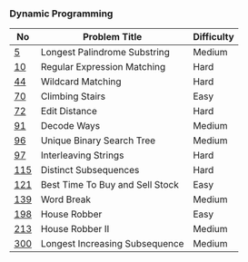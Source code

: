 ### Dynamic Programming
No | Problem Title | Difficulty | 
------------ | ------------ | -------------
[5](https://leetcode.com/problems/longest-palindromic-substring/submissions/) | Longest Palindrome Substring | Medium 
[10](https://leetcode.com/problems/regular-expression-matching/) | Regular Expression Matching | Hard 
[44](https://leetcode.com/problems/wildcard-matching/) | Wildcard Matching | Hard
[70](https://leetcode.com/problems/climbing-stairs/) | Climbing Stairs | Easy
[72](https://leetcode.com/problems/edit-distance/) | Edit Distance | Hard
[91](https://leetcode.com/problems/decode-ways/) | Decode Ways | Medium 
[96](https://leetcode.com/problems/unique-binary-search-trees/) | Unique Binary Search Tree | Medium  
[97](https://leetcode.com/problems/interleaving-string/) | Interleaving Strings | Hard  
[115](https://leetcode.com/problems/distinct-subsequences/) | Distinct Subsequences | Hard
[121](https://leetcode.com/problems/best-time-to-buy-and-sell-stock/) | Best Time To Buy and Sell Stock | Easy
[139](https://leetcode.com/problems/word-break/) | Word Break | Medium
[198](https://leetcode.com/problems/house-robber/) | House Robber | Easy
[213](https://leetcode.com/problems/house-robber-ii/) | House Robber II | Medium
[300](https://leetcode.com/problems/longest-increasing-subsequence/) | Longest Increasing Subsequence | Medium 
